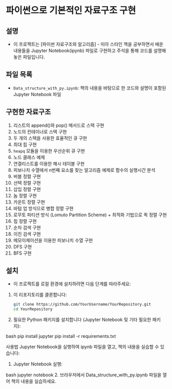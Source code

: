 # 파이썬으로 기본적인 자료구조 구현

## 설명
- 이 프로젝트는 [파이썬 자료구조와 알고리즘] - 미아 스타인 책을 공부하면서 배운 내용들을 Jupyter Notebook(ipynb) 파일로 구현하고 주석을 통해 코드를 설명해놓은 파일입니다.

## 파일 목록
-  `Data_structure_with_py.ipynb`: 책의 내용을 바탕으로 한 코드와 설명이 포함된 Jupyter Notebook 파일

## 구현한 자료구조
1. 리스트의 append()와 pop() 메서드로 스택 구현
2. 노드의 컨테이너로 스택 구현
3. 두 개의 스택을 사용한 효율적인 큐 구현
4. 최대 힙 구현
5. `heapq` 모듈을 이용한 우선순위 큐 구현
6. 노드 클래스 예제
7. 연결리스트를 이용한 해시 테이블 구현
8. 피보나치 수열에서 n번째 요소를 찾는 알고리즘 예제로 함수의 실행시간 분석
9. 버블 정렬 구현
10. 선택 정렬 구현
11. 삽입 정렬 구현
12. 놈 정렬 구현
13. 카운트 정렬 구현
14. 바텀 업 방식으로 병합 정렬 구현
15. 로무토 파티션 방식 (Lomuto Partition Scheme) + 최적화 기법으로 퀵 정렬 구현
16. 힙 정렬 구현
17. 순차 검색 구현
18. 이진 검색 구현
19. 메모이제이션을 이용한 피보나치 수열 구현
20. DFS 구현
21. BFS 구현

## 설치
- 이 프로젝트를 로컬 환경에 설치하려면 다음 단계를 따라주세요:

1. 이 리포지토리를 클론합니다:
   ```bash
   git clone https://github.com/YourUsername/YourRepository.git
   cd YourRepository
2. 필요한 Python 패키지를 설치합니다 (Jupyter Notebook 및 기타 필요한 패키지):

bash
pip install jupyter
pip install -r requirements.txt

사용법
Jupyter Notebook을 실행하여 ipynb 파일을 열고, 책의 내용을 실습할 수 있습니다:

1. Jupyter Notebook 실행:

bash
jupyter notebook
2. 브라우저에서 Data_structure_with_py.ipynb 파일을 열어 책의 내용을 실습하세요.
